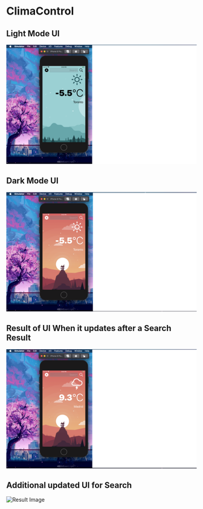 # ClimaControl 

## Light Mode UI
![Result Image](lightmode.png?raw=true "Result Image")

## Dark Mode UI
![Result Image](darkmode.png?raw=true "Result Image")

## Result of UI When it updates after a Search Result
![Result Image](/madrid.png?raw=true "Result Image")

## Additional updated UI for Search 
![Result Image](/moscow.png?raw=true "Result Image")
